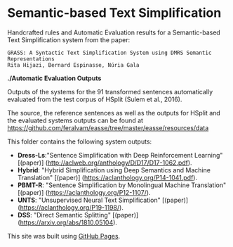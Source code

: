 # Semantic-based Text Simplification

Handcrafted rules and Automatic Evaluation results for a Semantic-based Text Simplification system from the paper:

```
GRASS: A Syntactic Text Simplification System using DMRS Semantic Representations 
Rita Hijazi, Bernard Espinasse, Núria Gala
```
**./Automatic Evaluation Outputs**

Outputs of the systems for the 91 transformed sentences automatically evaluated from the test corpus of HSplit (Sulem et al., 2016). 

The source, the reference sentences as well as the outputs for HSplit and the evaluated systems outputs can be found at 
https://github.com/feralvam/easse/tree/master/easse/resources/data 

This folder contains the following system outputs:

- **Dress-Ls**:"Sentence Simplification with Deep Reinforcement Learning" [(paper)] (http://aclweb.org/anthology/D/D17/D17-1062.pdf). 
- **Hybrid**: "Hybrid Simplification using Deep Semantics and Machine Translation" [(paper)] (https://aclanthology.org/P14-1041.pdf).
- **PBMT-R**: "Sentence Simplification by Monolingual Machine Translation" [(paper)] (https://aclanthology.org/P12-1107/). 
- **UNTS**: "Unsupervised Neural Text Simplification" [(paper)] (https://aclanthology.org/P19-1198/).
- **DSS**: "Direct Semantic Splitting" [(paper)] (https://arxiv.org/abs/1810.05104).

This site was built using [GitHub Pages](https://pages.github.com/). 
